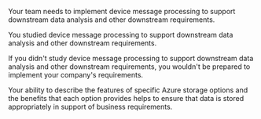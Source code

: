 Your team needs to implement device message processing to support downstream data analysis and other downstream requirements.

You studied device message processing to support downstream data analysis and other downstream requirements.

If you didn't study device message processing to support downstream data analysis and other downstream requirements, you wouldn't be prepared to implement your company's requirements.

Your ability to describe the features of specific Azure storage options and the benefits that each option provides helps to ensure that data is stored appropriately in support of business requirements.
